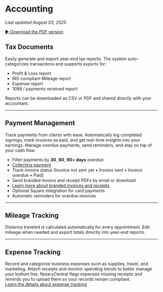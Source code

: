 # Accounting
_Last updated August 03, 2025_

[▶︎ Download the PDF version](/blog-pdf/accounting.pdf)

## Tax Documents
Easily generate and export year-end tax reports. The system auto-categorizes transactions and supports exports for:
- Profit & Loss report
- IRS-compliant Mileage report
- Expense report
- 1099 / payments received report

Reports can be downloaded as CSV or PDF and shared directly with your accountant.

---

## Payment Management
Track payments from clients with ease. Automatically log completed signings, mark invoices as paid, and get real-time insights into your earnings. Manage overdue payments, send reminders, and stay on top of your cash flow.

- Filter payments by **30**, **60**, **90+ days** overdue  
- [Collecting payment](https://www.notarycentral.org/post/collecting-payment)  
- Track invoice status (Invoice not sent yet ▪ Invoice sent ▪ Invoice overdue ▪ Paid)  
- Send branded invoice and receipt PDFs by email or download  
- [Learn more about branded invoices and receipts](https://www.notarycentral.org/post/customizing-your-invoice-and-receipt-branding)  
- Optional Square integration for card payments  
- Automatic reminders for overdue invoices

---

## Mileage Tracking
Distance traveled is calculated automatically for every appointment. Edit mileage when needed and export totals directly into year-end reports.

---

## Expense Tracking
Record and categorize business expenses such as supplies, travel, and marketing. Attach receipts and monitor spending trends to better manage your bottom line. NotaryCentral flags expenses missing receipts and reminds you to upload them so your records remain compliant.  
[Learn the details about expense tracking](https://www.notarycentral.org/post/expense-tracking)
